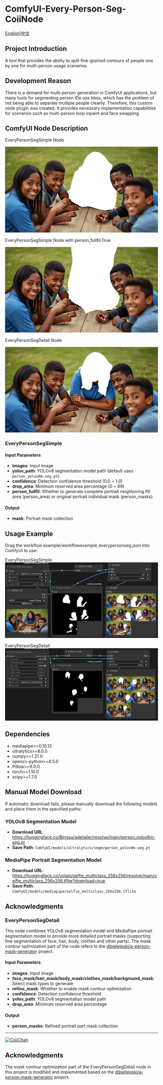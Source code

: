 # ComfyUI-Every-Person-Seg-CoiiNode
[English](https://github.com/CoiiChan/ComfyUI-Every-Person-Seg-CoiiNode/blob/main/README.md)|[中文](https://github.com/CoiiChan/ComfyUI-Every-Person-Seg-CoiiNode/blob/main/README_CN.md)

## Project Introduction
A tool that provides the ability to split fine-grained contours of people one by one for multi-person usage scenarios.

## Development Reason
There is a demand for multi-person generation in ComfyUI applications, but many tools for segmenting person IDs use bbox, which has the problem of not being able to separate multiple people cleanly. Therefore, this custom node plugin was created. It provides necessary implementation capabilities for scenarios such as multi-person loop inpaint and face swapping.

## ComfyUI Node Description

EveryPersonSegSimple Node

![showit](https://github.com/CoiiChan/ComfyUI-Every-Person-Seg-CoiiNode/blob/main/example/exampler_everypersonsimple.gif)

EveryPersonSegSimple Node with person_fullfil:True

![showit](https://github.com/CoiiChan/ComfyUI-Every-Person-Seg-CoiiNode/blob/main/example/exampler_person_area.gif)

EveryPersonSegDetail Node

![showit](https://github.com/CoiiChan/ComfyUI-Every-Person-Seg-CoiiNode/blob/main/example/exampler_everypersonsegdetail.gif)


### EveryPersonSegSimple


#### Input Parameters
- **images**: Input image
- **yolov_path**: YOLOv8 segmentation model path (default uses `person_yolov8m-seg.pt`)
- **confidence**: Detection confidence threshold (0.0 ~ 1.0)
- **drop_area**: Minimum reserved area percentage (0 ~ 99)
- **person_fullfil**: Whether to generate complete portrait neighboring fill area (person_area) or original portrait individual mask (person_masks)

#### Output
- **mask**: Portrait mask collection

## Usage Example

Drag the workflow example/workflowexample_everypersonseg.json into ComfyUI to use:

EveryPersonSegSimple
![Workflow Example](https://github.com/CoiiChan/ComfyUI-Every-Person-Seg-CoiiNode/blob/main/example/exampler_everypersonsimple.png)

EveryPersonSegDetail
![Workflow Example](https://github.com/CoiiChan/ComfyUI-Every-Person-Seg-CoiiNode/blob/main/example/exampler_everypersonsegdetail.png)

## Dependencies
- mediapipe>=0.10.13
- ultralytics>=8.0.0
- numpy>=1.21.0
- opencv-python>=4.5.0
- Pillow>=9.0.0
- torch>=1.10.0
- scipy>=1.7.0


## Manual Model Download

If automatic download fails, please manually download the following models and place them in the specified paths:

### YOLOv8 Segmentation Model
- **Download URL**: https://huggingface.co/Bingsu/adetailer/resolve/main/person_yolov8m-seg.pt
- **Save Path**: `ComfyUI/models/ultralytics/segm/person_yolov8m-seg.pt`

### MediaPipe Portrait Segmentation Model
- **Download URL**: https://huggingface.co/yolain/selfie_multiclass_256x256/resolve/main/selfie_multiclass_256x256.tflite?download=true
- **Save Path**: `ComfyUI/models/mediapipe/selfie_multiclass_256x256.tflite`

## Acknowledgments
### EveryPersonSegDetail

This node combines YOLOv8 segmentation model and MediaPipe portrait segmentation model to provide more detailed portrait masks (supporting fine segmentation of face, hair, body, clothes and other parts). The mask contour optimization part of the code refers to the [djbielejeski/a-person-mask-generator](https://github.com/djbielejeski/a-person-mask-generator) project.

#### Input Parameters
- **images**: Input image
- **face_mask/hair_mask/body_mask/clothes_mask/background_mask**: Select mask types to generate
- **refine_mask**: Whether to enable mask contour optimization
- **confidence**: Detection confidence threshold
- **yolov_path**: YOLOv8 segmentation model path
- **drop_area**: Minimum reserved area percentage

#### Output
- **person_masks**: Refined portrait part mask collection
  
---
[![CoiiChan](https://avatars.githubusercontent.com/u/49615294?v=4)](https://github.com/CoiiChan)

## Acknowledgments
The mask contour optimization part of the EveryPersonSegDetail node in this project is modified and implemented based on the [djbielejeski/a-person-mask-generator](https://github.com/djbielejeski/a-person-mask-generator) project.
